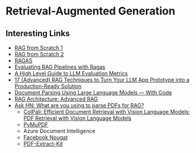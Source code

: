 # Retrieval-Augmented Generation

## Interesting Links

- [RAG from Scratch 1](https://github.com/langchain-ai/rag-from-scratch)
- [RAG from Scratch 2](https://towardsdatascience.com/local-rag-from-scratch-3afc6d3dea08)
- [RAGAS](https://medium.aiplanet.com/evaluate-rag-pipeline-using-ragas-fbdd8dd466c1)
- [Evaluating RAG Pipelines with Ragas](https://medium.com/towards-data-science/evaluating-rag-pipelines-with-ragas-5ff28aa27984)
- [A High Level Guide to LLM Evaluation Metrics](https://towardsdatascience.com/a-high-level-guide-to-llm-evaluation-metrics-fbecd08f725c)
- [17 (Advanced) RAG Techniques to Turn Your LLM App Prototype into a Production-Ready Solution](https://towardsdatascience.com/17-advanced-rag-techniques-to-turn-your-rag-app-prototype-into-a-production-ready-solution-5a048e36cdc8)
- [Document Parsing Using Large Language Models — With Code](https://towardsdatascience.com/document-parsing-using-large-language-models-with-code-9229fda09cdf)
- [RAG Architecture: Advanced RAG](https://medium.com/towards-artificial-intelligence/rag-architecture-advanced-rag-3fea83e0d189)
- [Ask HN: What are you using to parse PDFs for RAG?](https://news.ycombinator.com/item?id=41072632)
  - [ColPali: Efficient Document Retrieval with Vision Language Models](https://arxiv.org/abs/2407.01449); [PDF Retrieval with Vision Language Models](https://blog.vespa.ai/retrieval-with-vision-language-models-colpali/)
  - [PyMuPDF](https://medium.com/@pymupdf/rag-llm-and-pdf-conversion-to-markdown-text-with-pymupdf-03af00259b5d)
  - Azure Document Intelligence
  - [Facebook Nougat](https://facebookresearch.github.io/nougat/)
  - [PDF-Extract-Kit](https://github.com/opendatalab/PDF-Extract-Kit)
